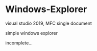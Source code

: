 # Windows-Explorer

visual studio 2019, MFC single document

simple windows explorer

incomplete...
